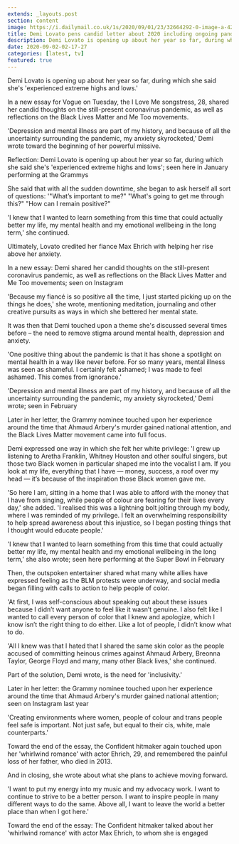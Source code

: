 ```yaml
---
extends: _layouts.post
section: content
image: https://i.dailymail.co.uk/1s/2020/09/01/23/32664292-0-image-a-42_1598998020915.jpg 
title: Demi Lovato pens candid letter about 2020 including ongoing pandemic as well as Black Lives Matter 
description: Demi Lovato is opening up about her year so far, during which she said shes experienced extreme highs and lows. 
date: 2020-09-02-02-17-27 
categories: [latest, tv] 
featured: true 
--- 
```

Demi Lovato is opening up about her year so far, during which she said she's 'experienced extreme highs and lows.'

In a new essay for Vogue on Tuesday, the I Love Me songstress, 28, shared her candid thoughts on the still-present coronavirus pandemic, as well as reflections on the Black Lives Matter and Me Too movements.

'Depression and mental illness are part of my history, and because of all the uncertainty surrounding the pandemic, my anxiety skyrocketed,' Demi wrote toward the beginning of her powerful missive. 

Reflection: Demi Lovato is opening up about her year so far, during which she said she's 'experienced extreme highs and lows'; seen here in January performing at the Grammys

She said that with all the sudden downtime, she began to ask herself all sort of questions: '"What’s important to me?" "What's going to get me through this?" "How can I remain positive?"  

'I knew that I wanted to learn something from this time that could actually better my life, my mental health and my emotional wellbeing in the long term,' she continued.

Ultimately, Lovato credited her fiance Max Ehrich with helping her rise above her anxiety.

In a new essay: Demi shared her candid thoughts on the still-present coronavirus pandemic, as well as reflections on the Black Lives Matter and Me Too movements; seen on Instagram 

'Because my fiancé is so positive all the time, I just started picking up on the things he does,' she wrote, mentioning meditation, journaling and other creative pursuits as ways in which she bettered her mental state. 

It was then that Demi touched upon a theme she's discussed several times before – the need to remove stigma around mental health, depression and anxiety.

'One positive thing about the pandemic is that it has shone a spotlight on mental health in a way like never before. For so many years, mental illness was seen as shameful. I certainly felt ashamed; I was made to feel ashamed. This comes from ignorance.'

'Depression and mental illness are part of my history, and because of all the uncertainty surrounding the pandemic, my anxiety skyrocketed,' Demi wrote; seen in February 

Later in her letter, the Grammy nominee touched upon her experience around the time that Ahmaud Arbery's murder gained national attention, and the Black Lives Matter movement came into full focus.

Demi expressed one way in which she felt her white privilege: 'I grew up listening to Aretha Franklin, Whitney Houston and other soulful singers, but those two Black women in particular shaped me into the vocalist I am. If you look at my life, everything that I have — money, success, a roof over my head — it’s because of the inspiration those Black women gave me. 

'So here I am, sitting in a home that I was able to afford with the money that I have from singing, while people of colour are fearing for their lives every day,' she added. 'I realised this was a lightning bolt jolting through my body, where I was reminded of my privilege. I felt an overwhelming responsibility to help spread awareness about this injustice, so I began posting things that I thought would educate people.'

'I knew that I wanted to learn something from this time that could actually better my life, my mental health and my emotional wellbeing in the long term,' she also wrote; seen here performing at the Super Bowl in February 

Then, the outspoken entertainer shared what many white allies have expressed feeling as the BLM protests were underway, and social media began filling with calls to action to help people of color.

'At first, I was self-conscious about speaking out about these issues because I didn’t want anyone to feel like it wasn’t genuine. I also felt like I wanted to call every person of color that I knew and apologize, which I know isn’t the right thing to do either. Like a lot of people, I didn’t know what to do. 

'All I knew was that I hated that I shared the same skin color as the people accused of committing heinous crimes against Ahmaud Arbery, Breonna Taylor, George Floyd and many, many other Black lives,' she continued.

Part of the solution, Demi wrote, is the need for 'inclusivity.' 

Later in her letter: the Grammy nominee touched upon her experience around the time that Ahmaud Arbery's murder gained national attention; seen on Instagram last year

'Creating environments where women, people of colour and trans people feel safe is important. Not just safe, but equal to their cis, white, male counterparts.'

Toward the end of the essay, the Confident hitmaker again touched upon her 'whirlwind romance' with actor Ehrich, 29, and remembered the painful loss of her father, who died in 2013.  

And in closing, she wrote about what she plans to achieve moving forward.

'I want to put my energy into my music and my advocacy work. I want to continue to strive to be a better person. I want to inspire people in many different ways to do the same. Above all, I want to leave the world a better place than when I got here.'

Toward the end of the essay: The Confident hitmaker talked about her 'whirlwind romance' with actor Max Ehrich, to whom she is engaged 

